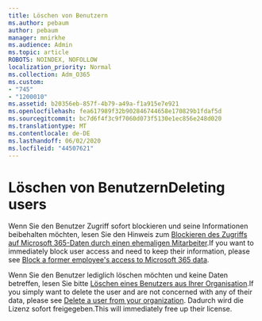 ```yaml
---
title: Löschen von Benutzern
ms.author: pebaum
author: pebaum
manager: mnirkhe
ms.audience: Admin
ms.topic: article
ROBOTS: NOINDEX, NOFOLLOW
localization_priority: Normal
ms.collection: Adm_O365
ms.custom:
- "745"
- "1200010"
ms.assetid: b20356eb-857f-4b79-a49a-f1a915e7e921
ms.openlocfilehash: fea617989f32b902846744658e170829b1fdaf5d
ms.sourcegitcommit: bc7d6f4f3c9f7060d073f5130e1ec856e248d020
ms.translationtype: MT
ms.contentlocale: de-DE
ms.lasthandoff: 06/02/2020
ms.locfileid: "44507621"
---
```

# <a name="deleting-users"></a><span data-ttu-id="0a1a9-102">Löschen von Benutzern</span><span class="sxs-lookup"><span data-stu-id="0a1a9-102">Deleting users</span></span>

<span data-ttu-id="0a1a9-103">Wenn Sie den Benutzer Zugriff sofort blockieren und seine Informationen beibehalten möchten, lesen Sie den Hinweis zum [Blockieren des Zugriffs auf Microsoft 365-Daten durch einen ehemaligen Mitarbeiter](https://docs.microsoft.com/microsoft-365/admin/add-users/remove-former-employee#block-a-former-employees-access-to-microsoft-365-data).</span><span class="sxs-lookup"><span data-stu-id="0a1a9-103">If you want to immediately block user access and need to keep their information, please see [Block a former employee's access to Microsoft 365 data](https://docs.microsoft.com/microsoft-365/admin/add-users/remove-former-employee#block-a-former-employees-access-to-microsoft-365-data).</span></span>
  
<span data-ttu-id="0a1a9-104">Wenn Sie den Benutzer lediglich löschen möchten und keine Daten betreffen, lesen Sie bitte [Löschen eines Benutzers aus Ihrer Organisation](https://docs.microsoft.com/microsoft-365/admin/add-users/delete-a-user).</span><span class="sxs-lookup"><span data-stu-id="0a1a9-104">If you simply want to delete the user and are not concerned with any of their data, please see [Delete a user from your organization](https://docs.microsoft.com/microsoft-365/admin/add-users/delete-a-user).</span></span> <span data-ttu-id="0a1a9-105">Dadurch wird die Lizenz sofort freigegeben.</span><span class="sxs-lookup"><span data-stu-id="0a1a9-105">This will immediately free up their license.</span></span>
  